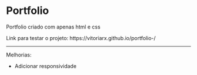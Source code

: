 # Portfolio 

<p>Portfolio criado com apenas html e css</p>
Link para testar o projeto: https://vitoriarx.github.io/portfolio-/
<hr>



Melhorias: 
- Adicionar responsividade 
